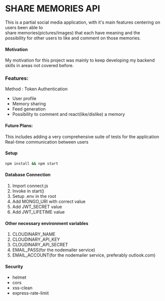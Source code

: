 # SHARE MEMORIES API 

This is a partial social media application, with it's main features centering on users been able to  
share memories(pictures/images) that each have meaning and the possibility for other users to like 
and comment on those memories.

#### Motivation

My motivation for this project was mainly to keep developing my backend skills in areas not covered before.


### Features:
Method : Token Authentication
-   User profile
-   Memory sharing
-   Feed generation
-	Possibility to comment and react(like/dislike) a memory



#### Future Plans:
This includes adding a very comprehensive suite of tests for the application 
Real-time communication between users


#### Setup

```bash
npm install && npm start
```

#### Database Connection

1. Import connect.js
2. Invoke in start()
3. Setup .env in the root
4. Add MONGO_URI with correct value
5. Add JWT_SECRET value
6. Add JWT_LIFETIME value

#### Other necessary environment variables

1. CLOUDINARY_NAME
2. CLOUDINARY_API_KEY
3. CLOUDINARY_API_SECRET
4. EMAIL_PASS(for the nodemailer service)
5. EMAIL_ACCOUNT(for the nodemailer service, preferably outlook.com)

#### Security

- helmet
- cors
- xss-clean
- express-rate-limit


